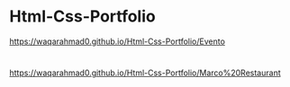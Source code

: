# Html-Css-Portfolio
https://waqarahmad0.github.io/Html-Css-Portfolio/Evento
#
https://waqarahmad0.github.io/Html-Css-Portfolio/Marco%20Restaurant
#


